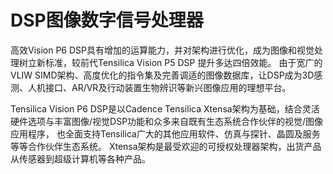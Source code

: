 # DSP图像数字信号处理器

高效Vision P6 DSP具有增加的运算能力，并对架构进行优化，成为图像和视觉处理树立新标准，较前代Tensilica Vision P5 DSP 提升多达四倍效能。 由于宽广的VLIW SIMD架构、高度优化的指令集及完善调适的图像数据库，让DSP成为3D感测、人机接口、AR/VR及行动装置生物辨识等新兴图像应用的理想平台。

Tensilica Vision P6 DSP是以Cadence Tensilica Xtensa架构为基础，结合灵活硬件选项与丰富图像/视觉DSP功能和众多来自既有生态系统合作伙伴的视觉/图像应用程序， 也全面支持Tensilica广大的其他应用软件、仿真与探针、晶圆及服务等等合作伙伴生态系统。 Xtensa架构是最受欢迎的可授权处理器架构，出货产品从传感器到超级计算机等各种产品。


